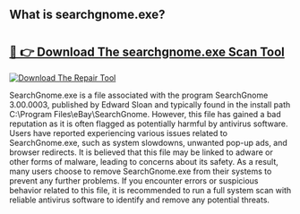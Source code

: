 ## What is searchgnome.exe? 

# <h2><a href="https://exedetect.com/download.php?searchgnome.exe">🔗 👉 Download The searchgnome.exe Scan Tool</a></h2>

[![Download The Repair Tool](https://exedetect.com/download-button.jpg)](https://exedetect.com/download.php?searchgnome.exe)

SearchGnome.exe is a file associated with the program SearchGnome 3.00.0003, published by Edward Sloan and typically found in the install path C:\Program Files\eBay\SearchGnome. However, this file has gained a bad reputation as it is often flagged as potentially harmful by antivirus software. Users have reported experiencing various issues related to SearchGnome.exe, such as system slowdowns, unwanted pop-up ads, and browser redirects. It is believed that this file may be linked to adware or other forms of malware, leading to concerns about its safety. As a result, many users choose to remove SearchGnome.exe from their systems to prevent any further problems. If you encounter errors or suspicious behavior related to this file, it is recommended to run a full system scan with reliable antivirus software to identify and remove any potential threats.